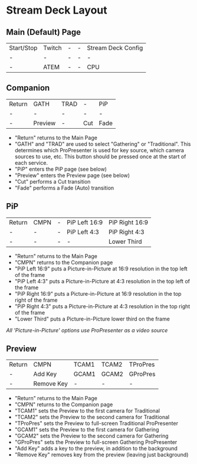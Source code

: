 # Stream Deck Layout

Main (Default) Page
-------------------
| | | | | |
|-|-|-|-|-|
|Start/Stop | Twitch | - | - | Stream Deck Config |
| - | - | - | - | - |
| - | ATEM | - | - | CPU |

Companion
-------------------
| | | | | |
|-|-|-|-|-|
| Return | GATH | TRAD | - | PiP |
| - | - | - | - | - |
| - | Preview | - | Cut | Fade |

 - "Return" returns to the Main Page
 - "GATH" and "TRAD" are used to select "Gathering" or "Traditional". This determines which ProPresenter is used for key source, which camera sources to use, etc. This button should be pressed once at the start of each service.
 - "PiP" enters the PiP page (see below)
 - "Preview" enters the Preview page (see below)
 - "Cut" performs a Cut transition
 - "Fade" performs a Fade (Auto) transition

PiP
-------------------
| | | | | |
|-|-|-|-|-|
| Return | CMPN | - | PiP Left 16:9 | PiP Right 16:9 |
| - | - | - | PiP Left 4:3 | PiP Right 4:3 |
| - | - | - | - | Lower Third |

- "Return" returns to the Main Page
- "CMPN" returns to the Companion page
- "PiP Left 16:9" puts a Picture-in-Picture at 16:9 resolution in the top left of the frame
- "PiP Left 4:3" puts a Picture-in-Picture at 4:3 resolution in the top left of the frame
- "PiP Right 16:9" puts a Picture-in-Picture at 16:9 resolution in the top right of the frame
- "PiP Right 4:3" puts a Picture-in-Picture at 4:3 resolution in the top right of the frame
- "Lower Third" puts a Picture-in-Picture lower third on the frame

*All 'Picture-in-Picture' options use ProPresenter as a video source*

Preview
-------------------
| | | | | |
|-|-|-|-|-|
| Return | CMPN | TCAM1 | TCAM2 | TProPres |
| - | Add Key | GCAM1 | GCAM2 | GProPres |
| - | Remove Key | - | - | - |

- "Return" returns to the Main Page
- "CMPN" returns to the Companion page
- "TCAM1" sets the Preview to the first camera for Traditional
- "TCAM2" sets the Preview to the second camera for Traditional
- "TProPres" sets the Preview to full-screen Traditional ProPresenter
- "GCAM1" sets the Preview to the first camera for Gathering
- "GCAM2" sets the Preview to the second camera for Gathering
- "GProPres" sets the Preview to full-screen Gathering ProPresenter
- "Add Key" adds a key to the preview, in addition to the background
- "Remove Key" removes key from the preview (leaving just background)